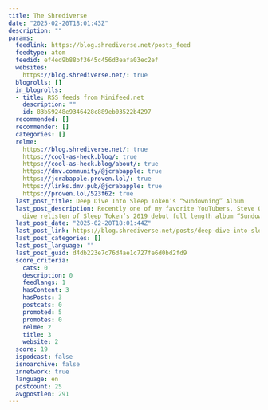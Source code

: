 ```yaml
---
title: The Shrediverse
date: "2025-02-20T18:01:43Z"
description: ""
params:
  feedlink: https://blog.shrediverse.net/posts_feed
  feedtype: atom
  feedid: ef4ed9b88bf3645c456d3eafa03ec2ef
  websites:
    https://blog.shrediverse.net/: true
  blogrolls: []
  in_blogrolls:
  - title: RSS feeds from Minifeed.net
    description: ""
    id: 83b59248e9346428c889eb03522b4297
  recommended: []
  recommender: []
  categories: []
  relme:
    https://blog.shrediverse.net/: true
    https://cool-as-heck.blog/: true
    https://cool-as-heck.blog/about/: true
    https://dmv.community/@jcrabapple: true
    https://jcrabapple.proven.lol/: true
    https://links.dmv.pub/@jcrabapple: true
    https://proven.lol/523f62: true
  last_post_title: Deep Dive Into Sleep Token’s “Sundowning” Album
  last_post_description: Recently one of my favorite YouTubers, Steve O’G, did a deep
    dive relisten of Sleep Token’s 2019 debut full length album “Sundowning”.
  last_post_date: "2025-02-20T18:01:44Z"
  last_post_link: https://blog.shrediverse.net/posts/deep-dive-into-sleep-tokens-sundowning-album
  last_post_categories: []
  last_post_language: ""
  last_post_guid: d4db223e7c76d4ae1c727fe6d0bd2fd9
  score_criteria:
    cats: 0
    description: 0
    feedlangs: 1
    hasContent: 3
    hasPosts: 3
    postcats: 0
    promoted: 5
    promotes: 0
    relme: 2
    title: 3
    website: 2
  score: 19
  ispodcast: false
  isnoarchive: false
  innetwork: true
  language: en
  postcount: 25
  avgpostlen: 291
---
```

